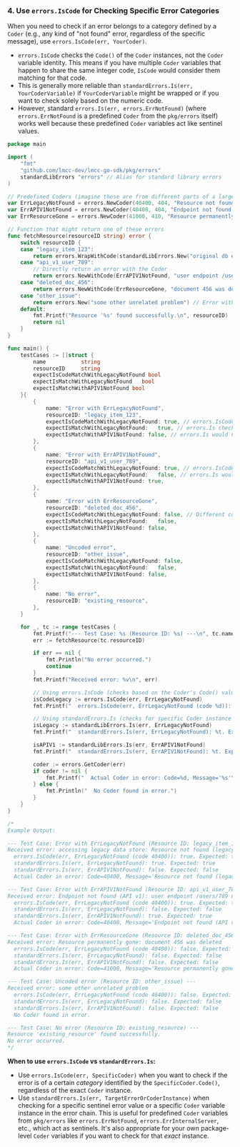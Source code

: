 <!--
 * Author: Martin <lmccc.dev@gmail.com>
 * Co-Author: AI Assistant
 * Description: This document was collaboratively developed by Martin and AI Assistant.
-->

### 4. Use `errors.IsCode` for Checking Specific Error Categories

When you need to check if an error belongs to a category defined by a `Coder` (e.g., any kind of "not found" error, regardless of the specific message), use `errors.IsCode(err, YourCoder)`.

- `errors.IsCode` checks the `Code()` of the `Coder` instances, not the `Coder` variable identity. This means if you have multiple `Coder` variables that happen to share the same integer code, `IsCode` would consider them matching for that code.
- This is generally more reliable than `standardErrors.Is(err, YourCoderVariable)` if `YourCoderVariable` might be wrapped or if you want to check solely based on the numeric code.
- However, standard `errors.Is(err, errors.ErrNotFound)` (where `errors.ErrNotFound` is a predefined `Coder` from the `pkg/errors` itself) works well because these predefined `Coder` variables act like sentinel values.

```go
package main

import (
	"fmt"
	"github.com/lmcc-dev/lmcc-go-sdk/pkg/errors"
	standardLibErrors "errors" // Alias for standard library errors
)

// Predefined Coders (imagine these are from different parts of a larger system)
var ErrLegacyNotFound = errors.NewCoder(40400, 404, "Resource not found (legacy system)", "")
var ErrAPIV1NotFound = errors.NewCoder(40400, 404, "Endpoint not found (API v1)", "") // Same code as ErrLegacyNotFound
var ErrResourceGone = errors.NewCoder(41000, 410, "Resource permanently gone", "")

// Function that might return one of these errors
func fetchResource(resourceID string) error {
	switch resourceID {
	case "legacy_item_123":
		return errors.WrapWithCode(standardLibErrors.New("original db error: no rows"), ErrLegacyNotFound, "accessing legacy data store")
	case "api_v1_user_789":
		// Directly return an error with the Coder
		return errors.NewWithCode(ErrAPIV1NotFound, "user endpoint /users/789 not available")
	case "deleted_doc_456":
		return errors.NewWithCode(ErrResourceGone, "document 456 was deleted")
	case "other_issue":
		return errors.New("some other unrelated problem") // Error without a Coder
	default:
		fmt.Printf("Resource '%s' found successfully.\n", resourceID)
		return nil
	}
}

func main() {
	testCases := []struct {
		name           string
		resourceID     string
		expectIsCodeMatchWithLegacyNotFound bool
		expectIsMatchWithLegacyNotFound   bool
		expectIsMatchWithAPIV1NotFound bool
	}{
		{
			name: "Error with ErrLegacyNotFound",
			resourceID: "legacy_item_123",
			expectIsCodeMatchWithLegacyNotFound: true, // errors.IsCode checks the code number (40400)
			expectIsMatchWithLegacyNotFound:   true, // errors.Is checks for the specific Coder instance in the chain
			expectIsMatchWithAPIV1NotFound: false, // errors.Is would not match ErrAPIV1NotFound instance
		},
		{
			name: "Error with ErrAPIV1NotFound",
			resourceID: "api_v1_user_789",
			expectIsCodeMatchWithLegacyNotFound: true, // errors.IsCode matches because ErrAPIV1NotFound also has code 40400
			expectIsMatchWithLegacyNotFound:   false, // errors.Is would not match ErrLegacyNotFound instance
			expectIsMatchWithAPIV1NotFound: true,
		},
		{
			name: "Error with ErrResourceGone",
			resourceID: "deleted_doc_456",
			expectIsCodeMatchWithLegacyNotFound: false, // Different code (41000)
			expectIsMatchWithLegacyNotFound:   false,
			expectIsMatchWithAPIV1NotFound: false,
		},
		{
			name: "Uncoded error",
			resourceID: "other_issue",
			expectIsCodeMatchWithLegacyNotFound: false,
			expectIsMatchWithLegacyNotFound:   false,
			expectIsMatchWithAPIV1NotFound: false,
		},
		{
			name: "No error",
			resourceID: "existing_resource",
		},
	}

	for _, tc := range testCases {
		fmt.Printf("--- Test Case: %s (Resource ID: %s) ---\n", tc.name, tc.resourceID)
		err := fetchResource(tc.resourceID)

		if err == nil {
			fmt.Println("No error occurred.")
			continue
		}
		fmt.Printf("Received error: %v\n", err)

		// Using errors.IsCode (checks based on the Coder's Code() value)
		isCodeLegacy := errors.IsCode(err, ErrLegacyNotFound)
		fmt.Printf("  errors.IsCode(err, ErrLegacyNotFound (code %d)): %t. Expected: %t\n", ErrLegacyNotFound.Code(), isCodeLegacy, tc.expectIsCodeMatchWithLegacyNotFound)

		// Using standardErrors.Is (checks for specific Coder instance in the chain)
		isLegacy := standardLibErrors.Is(err, ErrLegacyNotFound)
		fmt.Printf("  standardErrors.Is(err, ErrLegacyNotFound): %t. Expected: %t\n", isLegacy, tc.expectIsMatchWithLegacyNotFound)

		isAPIV1 := standardLibErrors.Is(err, ErrAPIV1NotFound)
		fmt.Printf("  standardErrors.Is(err, ErrAPIV1NotFound): %t. Expected: %t\n", isAPIV1, tc.expectIsMatchWithAPIV1NotFound)

		coder := errors.GetCoder(err)
		if coder != nil {
			fmt.Printf("  Actual Coder in error: Code=%d, Message='%s'\n", coder.Code(), coder.String())
		} else {
			fmt.Println("  No Coder found in error.")
		}
	}
}

/*
Example Output:

--- Test Case: Error with ErrLegacyNotFound (Resource ID: legacy_item_123) ---
Received error: accessing legacy data store: Resource not found (legacy system): original db error: no rows
  errors.IsCode(err, ErrLegacyNotFound (code 40400)): true. Expected: true
  standardErrors.Is(err, ErrLegacyNotFound): true. Expected: true
  standardErrors.Is(err, ErrAPIV1NotFound): false. Expected: false
  Actual Coder in error: Code=40400, Message='Resource not found (legacy system)'

--- Test Case: Error with ErrAPIV1NotFound (Resource ID: api_v1_user_789) ---
Received error: Endpoint not found (API v1): user endpoint /users/789 not available
  errors.IsCode(err, ErrLegacyNotFound (code 40400)): true. Expected: true
  standardErrors.Is(err, ErrLegacyNotFound): false. Expected: false
  standardErrors.Is(err, ErrAPIV1NotFound): true. Expected: true
  Actual Coder in error: Code=40400, Message='Endpoint not found (API v1)'

--- Test Case: Error with ErrResourceGone (Resource ID: deleted_doc_456) ---
Received error: Resource permanently gone: document 456 was deleted
  errors.IsCode(err, ErrLegacyNotFound (code 40400)): false. Expected: false
  standardErrors.Is(err, ErrLegacyNotFound): false. Expected: false
  standardErrors.Is(err, ErrAPIV1NotFound): false. Expected: false
  Actual Coder in error: Code=41000, Message='Resource permanently gone'

--- Test Case: Uncoded error (Resource ID: other_issue) ---
Received error: some other unrelated problem
  errors.IsCode(err, ErrLegacyNotFound (code 40400)): false. Expected: false
  standardErrors.Is(err, ErrLegacyNotFound): false. Expected: false
  standardErrors.Is(err, ErrAPIV1NotFound): false. Expected: false
  No Coder found in error.

--- Test Case: No error (Resource ID: existing_resource) ---
Resource 'existing_resource' found successfully.
No error occurred.
*/
```

**When to use `errors.IsCode` vs `standardErrors.Is`:**
- Use `errors.IsCode(err, SpecificCoder)` when you want to check if the error is of a certain *category* identified by the `SpecificCoder.Code()`, regardless of the exact `Coder` instance.
- Use `standardErrors.Is(err, TargetErrorOrCoderInstance)` when checking for a specific sentinel error value or a specific `Coder` variable instance in the error chain. This is useful for predefined `Coder` variables from `pkg/errors` like `errors.ErrNotFound`, `errors.ErrInternalServer`, etc., which act as sentinels. It's also appropriate for your own package-level `Coder` variables if you want to check for that *exact* instance. 